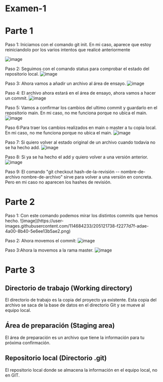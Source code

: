 # Examen-1

<H1> Parte 1 </H1>
Paso 1: Iniciamos con el comando git init. En mi caso, aparece que estoy reiniciandolo por los varios intentos que realicé anteriormente

![image](https://user-images.githubusercontent.com/114684233/205116521-2dbc358e-4bf0-4017-8f28-98359f5f07fe.png)


Paso 2: Seguimos con el comando status para comprobar el estado del repositorio local.
![image](https://user-images.githubusercontent.com/114684233/205108438-13e0f1b5-4b31-4831-8007-3c7edba323e8.png)

Paso 3: Ahora vamos a añadir un archivo al área de ensayo.
![image](https://user-images.githubusercontent.com/114684233/205109423-bb78d37a-d31d-4141-926a-c3c67cfd7056.png)

Paso 4: El archivo ahora estará en el área de ensayo, ahora vamos a hacer un commit.
![image](https://user-images.githubusercontent.com/114684233/205110342-16c84bf5-13cb-46a9-beff-f1d6669c1269.png)

Paso 5: Vamos a confirmar los cambios del ultimo commit y guardarlo en el repositorio main. En mi caso, no me funciona porque no ubica el main.
![image](https://user-images.githubusercontent.com/114684233/205117932-5bd02d1a-0ae5-4f53-a578-42783bc84042.png)

Paso 6:Para traer los cambios realizados en main o master a tu copia local. En mi caso, no me funciona porque no ubica el main.
![image](https://user-images.githubusercontent.com/114684233/205118349-090414e3-7d26-4ae7-b613-1f5a0d335647.png)

Paso 7: Si quiero volver al estado original de un archivo cuando todavia no se ha hecho add.
![image](https://user-images.githubusercontent.com/114684233/205116123-069845c4-28e7-4db4-a752-760a56e2ef02.png)

Paso 8: Si ya se ha hecho el add y quiero volver a una versión anterior.
![image](https://user-images.githubusercontent.com/114684233/205115750-306853f4-c0e6-41b0-a111-c14bf21d5e45.png)

Paso 9: El comando "git checkout hash-de-la-revisión -- nombre-de-archivo nombre-de-archivo" sirve para volver a una versión en concreta. Pero en mi caso no aparecen los hashes de revisión.


<H1> Parte 2 </H1>
Paso 1: Con este comando podemos mirar los distintos commits que hemos hecho.
![image](https://user-images.githubusercontent.com/114684233/205121738-f2277d7f-adae-4a00-8b40-5e6ee13b5ae2.png)

Paso 2: Ahora movemos el commit:
![image](https://user-images.githubusercontent.com/114684233/205122218-068d9d8d-decf-4587-aa17-90d130fb1a8d.png)

Paso 3:Ahora la movemos a la rama master.
![image](https://user-images.githubusercontent.com/114684233/205122434-cb540ae3-c794-497f-a2a3-eebbd0f6537f.png)


<H1> Parte 3 </H1>
<H2>Directorio de trabajo (Working directory)</H2>
El directorio de trabajo es la copia del proyecto ya existente. Esta copia del archivo se saca de la base de datos en el directorio Git y se mueve al equipo local.
<H2>Área de preparación (Staging area)</H2>
El área de preparación es un archivo que tiene la información para tu próxima confirmación.
<H2>Repositorio local (Directorio .git)</H2>
El repositorio local donde se almacena la información en el equipo local, no en GIT.

